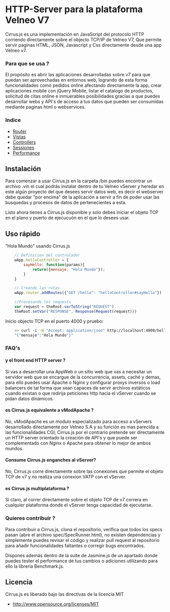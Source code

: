 # HTTP-Server para la plataforma Velneo V7

Cirrus.js es una implementación en JavaScript del protocolo HTTP corriendo directamente sobre el objecto TCP/IP de Velneo V7, Que permite servir paginas HTML, JSON, Javascript y Css directamente desde una app Velneo v7.

### Para que se usa ?

El propósito es abrir las aplicaciones desarrolladas sobre v7 para que puedan ser aprovechadas en entornos web, logrando de esta forma funcionalidades como pedidos online afectando directamente la app, crear aplicaciones mobile con jQuery Mobile, listar el catalogo de productos, solicitud de citas online e inmuerables posibilidades gracias a que puedes desarrollar webs y API's de acceso a tus datos que pueden ser consumidas mediante paginas html o webservices.

### Indice

* [Router](https://github.com/Heavyblade/cirrus/wiki/Router)
* [Vistas](https://github.com/Heavyblade/cirrus/wiki/Vistas)
* [Controllers](https://github.com/Heavyblade/cirrus/wiki/controllers)
* [Sessiones](https://github.com/Heavyblade/cirrus/wiki/sessiones-y-cookies)
* [Performance](https://github.com/Heavyblade/cirrus/wiki/performance)


## Instalación

Para comenzar a usar Cirrus.js en la carpeta /bin puedes encontrar un archivo .vin el cual podrás instalar dentro de tu Velneo vServer y heredar en este algún proyecto del que desees servir datos web, es decir el webserver debe quedar "por encima" de la aplicación a servir a fin de poder usar las busquedas y procesos de datos de pertenecientes a esta.

Listo ahora tienes a Cirrus.js disponible y solo debes iniciar el objeto TCP en el plano y puerto de ejecucuón en el que lo desees usar.

## Uso rápido

"Hola Mundo" usando Cirrus.js

```javascript
	// Definicion del controlador
	wApp.helloController = {
		sayHello: function(params){
			return({mensaje: "Hola Mundo"});
		}
	}

	// Creando las rutas
	wApp.router.addRoutes({"GET /hello": "helloController#sayHello"})

	//Procesando los requests
	var request = theRoot.varToString("REQUEST")
	theRoot.setVar("RESPONSE", Response(Request(request)))
```

Inicio objecto TCP en el puerto 4000 y pruebo:

```bash
	>> curl -i -H "Accept: application/json" http://localhost:4000/hello
	"{"mensaje":"Hola Mundo"}"
```
### FAQ's

#### y el front end HTTP server ?

Si vas a desarrollar una AppWeb o un sitio web que vas a necesitar un servidor web que se encargue de la concurrencia, assets, caché y demas, para ello puedes usar Apache o Nginx y configurar proxys inversos o load balancers de tal forma que sean capaces de servir archivos estáticos cuando existan o que redirija peticiones http hacia el vServer cuando se pidan datos dinámicos.

#### es Cirrus.js equivalente a vModApache ?

No, vModApache es un modulo especializado para acceso a vServers desarrollado directamente por Velneo S.A y su función es mas parecida a las funcionalidades CGI; Cirrus.js por el contrarío pretende ser directamente un HTTP server orientado la creación de API's y que puede ser complementado con Nginx o Apache para obtener lo mejor de ambos mundos.

#### Consume Cirrus.js enganches al vServer?

No, Cirrus.js corre directamente sobre las conexiones que permite el objeto TCP de v7 y no realiza una conexion VATP con el vServer.

#### es Cirrus.js multiplataforma ?

Si claro, al correr directamente sobre el objeto TCP de v7 correra en cualquier plataforma donde el vServer tenga capacidad de ejecutarse.

### Quieres contribuir ?

Para contribuir a Cirrus.js, clona el repositorio, verifica que todos los specs pasan (abre el archivo spec/SpecRunner.html), no existen dependencias y simplemente puedes revisar el código y realizar pull request al repositorio para añadir funcionalidades faltantes o corregir bugs encontrados.

Dispones además dentro de la suite de Jasmine.js de un apartado donde puedes tester el performance de tus cambios o adiciones utilizando para ello la librería Benchmark.js.

## Licencia

Cirrus.js es liberado bajo las directivas de la licencia MIT

* http://www.opensource.org/licenses/MIT
